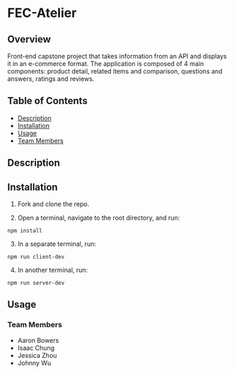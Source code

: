 # FEC-Atelier

## Overview
Front-end capstone project that takes information from an API and displays it in an e-commerce format. The application is composed of 4 main components: product detail, related items and comparison, questions and answers, ratings and reviews. 

## Table of Contents
- [Description](#description)
- [Installation](#installation)
- [Usage](#usage)
- [Team Members](#team-members)

## Description


## Installation
1. Fork and clone the repo.

2. Open a terminal, navigate to the root directory, and run:
```
npm install
```

3. In a separate terminal, run:
```
npm run client-dev
```

4. In another terminal, run:
```
npm run server-dev
```


## Usage


### Team Members
- Aaron Bowers
- Isaac Chung
- Jessica Zhou
- Johnny Wu
